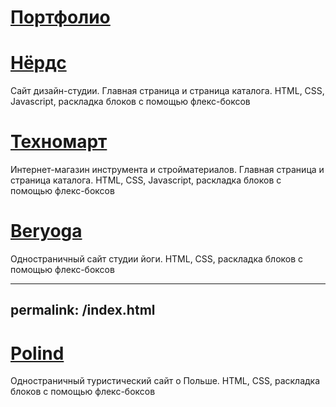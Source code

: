 # [Портфолио](https://irinaromanova.github.io/)

# [Нёрдс](https://irinaromanova.github.io/nerds/index.html)
Сайт дизайн-студии. Главная страница и страница каталога.
HTML, CSS, Javascript, раскладка блоков с помощью флекс-боксов

# [Техномарт](https://irinaromanova.github.io/technomart/index.html)
Интернет-магазин инструмента и стройматериалов. Главная страница и страница каталога.
HTML, CSS, Javascript, раскладка блоков с помощью флекс-боксов

# [Beryoga](https://irinaromanova.github.io/beryoga/index.html)
Одностраничный сайт студии йоги.
HTML, CSS, раскладка блоков с помощью флекс-боксов

---
permalink: /index.html
---

# [Polind](https://irinaromanova.github.io/polind/index.html)
Одностраничный туристический сайт о Польше.
HTML, CSS, раскладка блоков с помощью флекс-боксов
